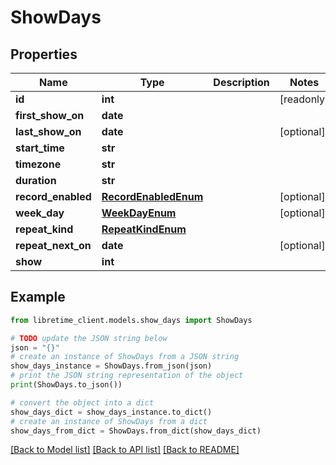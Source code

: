 # ShowDays


## Properties

Name | Type | Description | Notes
------------ | ------------- | ------------- | -------------
**id** | **int** |  | [readonly] 
**first_show_on** | **date** |  | 
**last_show_on** | **date** |  | [optional] 
**start_time** | **str** |  | 
**timezone** | **str** |  | 
**duration** | **str** |  | 
**record_enabled** | [**RecordEnabledEnum**](RecordEnabledEnum.md) |  | [optional] 
**week_day** | [**WeekDayEnum**](WeekDayEnum.md) |  | [optional] 
**repeat_kind** | [**RepeatKindEnum**](RepeatKindEnum.md) |  | 
**repeat_next_on** | **date** |  | [optional] 
**show** | **int** |  | 

## Example

```python
from libretime_client.models.show_days import ShowDays

# TODO update the JSON string below
json = "{}"
# create an instance of ShowDays from a JSON string
show_days_instance = ShowDays.from_json(json)
# print the JSON string representation of the object
print(ShowDays.to_json())

# convert the object into a dict
show_days_dict = show_days_instance.to_dict()
# create an instance of ShowDays from a dict
show_days_from_dict = ShowDays.from_dict(show_days_dict)
```
[[Back to Model list]](../README.md#documentation-for-models) [[Back to API list]](../README.md#documentation-for-api-endpoints) [[Back to README]](../README.md)


